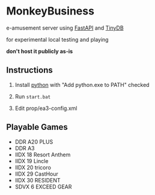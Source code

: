 # MonkeyBusiness

e-amusement server using [FastAPI](https://github.com/tiangolo/fastapi) and [TinyDB](https://github.com/msiemens/tinydb)

for experimental local testing and playing

**don't host it publicly as-is**

## Instructions

1. Install [python](https://www.python.org/ftp/python/3.11.1/python-3.11.1-amd64.exe) with "Add python.exe to PATH" checked

1. Run `start.bat`

1. Edit prop/ea3-config.xml

## Playable Games

- DDR A20 PLUS
- DDR A3
- IIDX 18 Resort Anthem
- IIDX 19 Lincle
- IIDX 20 tricoro
- IIDX 29 CastHour
- IIDX 30 RESIDENT
- SDVX 6 EXCEED GEAR
